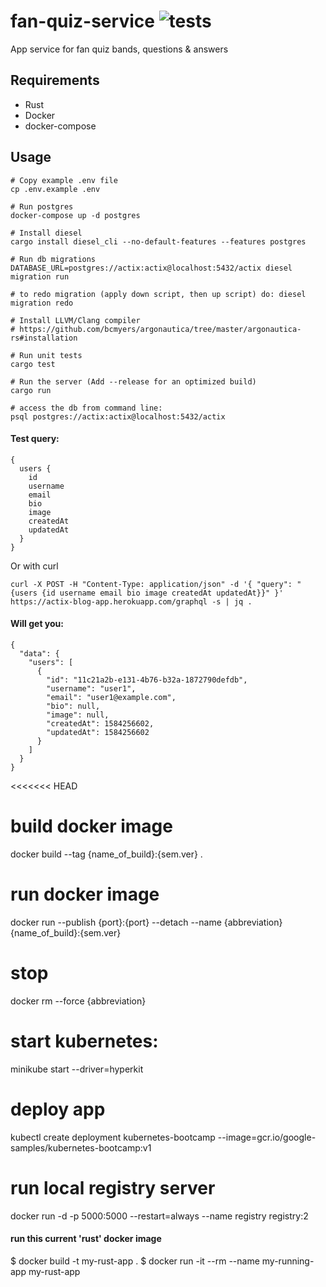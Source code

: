 # fan-quiz-service ![tests](https://github.com/nemesiscodex/actix-blog-app/workflows/tests/badge.svg)
App service for fan quiz bands, questions & answers

## Requirements
- Rust
- Docker
- docker-compose  
 
## Usage
```  
# Copy example .env file 
cp .env.example .env  

# Run postgres 
docker-compose up -d postgres

# Install diesel
cargo install diesel_cli --no-default-features --features postgres

# Run db migrations
DATABASE_URL=postgres://actix:actix@localhost:5432/actix diesel migration run

# to redo migration (apply down script, then up script) do: diesel migration redo

# Install LLVM/Clang compiler
# https://github.com/bcmyers/argonautica/tree/master/argonautica-rs#installation

# Run unit tests
cargo test

# Run the server (Add --release for an optimized build)
cargo run 

# access the db from command line:
psql postgres://actix:actix@localhost:5432/actix
```
#### Test query:
```
{
  users {
    id
    username
    email
    bio 
    image 
    createdAt
    updatedAt
  }
}
```
Or with curl
```
curl -X POST -H "Content-Type: application/json" -d '{ "query": "{users {id username email bio image createdAt updatedAt}}" }' https://actix-blog-app.herokuapp.com/graphql -s | jq .
```
#### Will get you:
```
{
  "data": {
    "users": [
      {
        "id": "11c21a2b-e131-4b76-b32a-1872790defdb",
        "username": "user1",
        "email": "user1@example.com",
        "bio": null,
        "image": null,
        "createdAt": 1584256602,
        "updatedAt": 1584256602
      }
    ]
  }
}
```

<<<<<<< HEAD
# build docker image
docker build --tag {name_of_build}:{sem.ver} .

# run docker image
docker run --publish {port}:{port} --detach --name {abbreviation} {name_of_build}:{sem.ver}

# stop
docker rm --force {abbreviation}

# start kubernetes:
minikube start --driver=hyperkit

# deploy app
kubectl create deployment kubernetes-bootcamp --image=gcr.io/google-samples/kubernetes-bootcamp:v1

# run local registry server
docker run -d -p 5000:5000 --restart=always --name registry registry:2


#### run this current 'rust' docker image
$ docker build -t my-rust-app .
$ docker run -it --rm --name my-running-app my-rust-app


